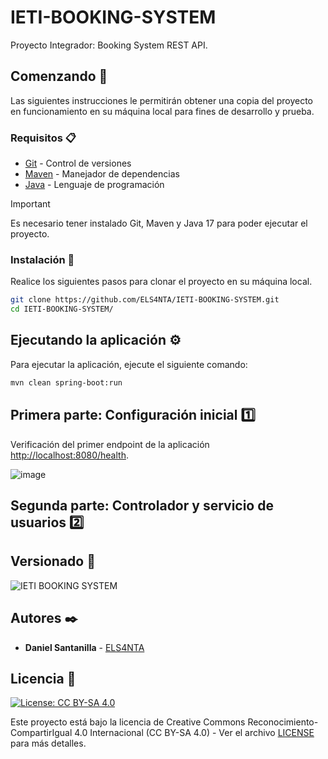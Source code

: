 # IETI-BOOKING-SYSTEM

Proyecto Integrador: Booking System REST API.

## Comenzando 🚀

Las siguientes instrucciones le permitirán obtener una copia del proyecto en funcionamiento en su máquina local para fines de desarrollo y prueba.

### Requisitos 📋

* [Git](https://git-scm.com/) - Control de versiones
* [Maven](https://maven.apache.org/) - Manejador de dependencias
* [Java](https://www.oracle.com/java/technologies/downloads/#java17) - Lenguaje de programación

> [!IMPORTANT]
> Es necesario tener instalado Git, Maven y Java 17 para poder ejecutar el proyecto.

### Instalación 🔧

Realice los siguientes pasos para clonar el proyecto en su máquina local.

```bash
git clone https://github.com/ELS4NTA/IETI-BOOKING-SYSTEM.git
cd IETI-BOOKING-SYSTEM/

```

## Ejecutando la aplicación ⚙️

Para ejecutar la aplicación, ejecute el siguiente comando:

```bash
mvn clean spring-boot:run

```

## Primera parte: Configuración inicial 1️⃣

Verificación del primer endpoint de la aplicación [http://localhost:8080/health](http://localhost:8080/health).

![image](https://github.com/ELS4NTA/IETI-BOOKING-SYSTEM/assets/99996670/6d5c7217-97e3-4bd9-be61-f3724bed42fa)


## Segunda parte: Controlador y servicio de usuarios 2️⃣


## Versionado 📌

  ![IETI BOOKING SYSTEM](https://img.shields.io/badge/IETI_BOOKING_SYSTEM-v1.0.0-blue)

## Autores ✒️

* **Daniel Santanilla** - [ELS4NTA](https://github.com/ELS4NTA)

## Licencia 📄

[![License: CC BY-SA 4.0](https://licensebuttons.net/l/by-sa/4.0/88x31.png)](https://creativecommons.org/licenses/by-sa/4.0/)

Este proyecto está bajo la licencia de Creative Commons Reconocimiento-CompartirIgual 4.0 Internacional (CC BY-SA 4.0) - Ver el archivo [LICENSE](LICENSE) para más detalles.
